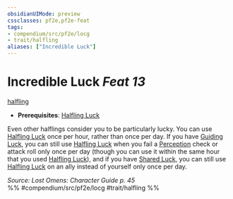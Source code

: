 ```yaml
---
obsidianUIMode: preview
cssclasses: pf2e,pf2e-feat
tags:
- compendium/src/pf2e/locg
- trait/halfling
aliases: ["Incredible Luck"]
---
```

# Incredible Luck  *Feat 13*  
[halfling](rules/traits/halfling.md "Halfling Ancestry & Heritage Trait")  

- **Prerequisites**: [Halfling Luck](compendium/feats/halfling-luck.md)

Even other halflings consider you to be particularly lucky. You can use [Halfling Luck](compendium/feats/halfling-luck.md) once per hour, rather than once per day. If you have [Guiding Luck](compendium/feats/guiding-luck.md), you can still use [Halfling Luck](compendium/feats/halfling-luck.md) when you fail a [Perception](compendium/skills.md#Perception) check or attack roll only once per day (though you can use it within the same hour that you used [Halfling Luck](compendium/feats/halfling-luck.md)), and if you have [Shared Luck](compendium/feats/shared-luck-apg.md), you can still use [Halfling Luck](compendium/feats/halfling-luck.md) on an ally instead of yourself only once per day.

*Source: Lost Omens: Character Guide p. 45*  
%% #compendium/src/pf2e/locg #trait/halfling %%